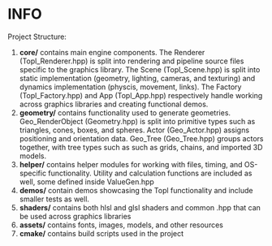 # INFO

Project Structure:

1. **core/** contains main engine components. The Renderer (Topl_Renderer.hpp) is split into rendering and pipeline source files specific to the graphics library. The Scene (Topl_Scene.hpp) is split into static implementation (geometry, lighting, cameras, and texturing) and dynamics implementation (physcis, movement, links). The Factory (Topl_Factory.hpp) and App (Topl_App.hpp) respectively handle working across graphics libraries and creating functional demos.
2. **geometry/** contains functionality used to generate geometries. Geo_RenderObject (Geometry.hpp) is split into primitive types such as triangles, cones, boxes, and spheres. Actor (Geo_Actor.hpp) assigns positioning and orientation data. Geo_Tree (Geo_Tree.hpp) groups actors together, with tree types such as such as grids, chains, and imported 3D models.
3. **helper/** contains helper modules for working with files, timing, and OS-specific functionality. Utility and calculation functions are included as well, some defined inside ValueGen.hpp
4. **demos/** contain demos showcasing the Topl functionality and include smaller tests as well.
5. **shaders/** contains both hlsl and glsl shaders and common .hpp that can be used across graphics libraries
6. **assets/** contains fonts, images, models, and other resources
7. **cmake/** contains build scripts used in the project